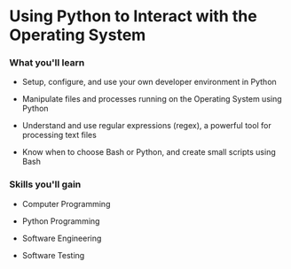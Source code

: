 # Using Python to Interact with the Operating System

### What you'll learn
* Setup, configure, and use your own developer environment in Python

* Manipulate files and processes running on the Operating System using Python

* Understand and use regular expressions (regex), a powerful tool for processing text files

* Know when to choose Bash or Python, and create small scripts using Bash

### Skills you'll gain

* Computer Programming

* Python Programming

* Software Engineering

* Software Testing
